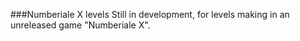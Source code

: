 ###Numberiale X levels
Still in development, for levels making in an unreleased game "Numberiale X".
